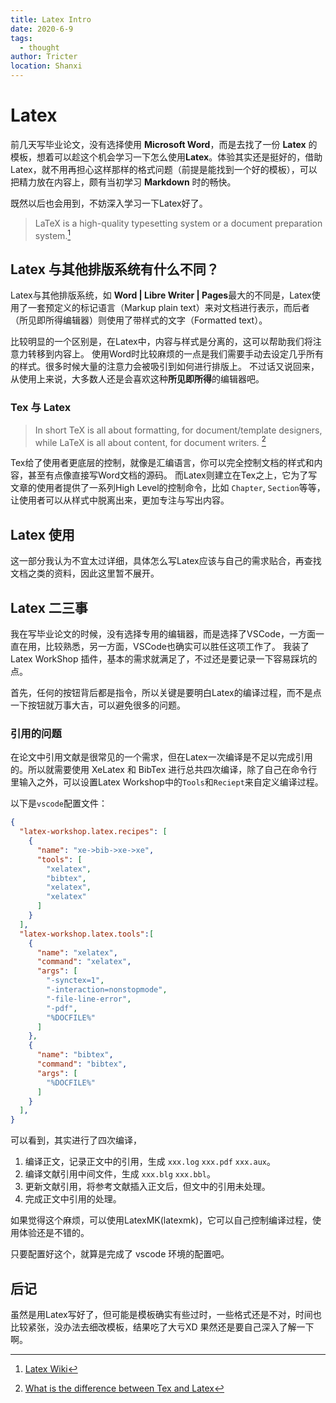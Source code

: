 ```yaml
---
title: Latex Intro
date: 2020-6-9
tags: 
  - thought
author: Tricter
location: Shanxi
---
```


# Latex

前几天写毕业论文，没有选择使用 **Microsoft Word**，而是去找了一份 **Latex** 的模板，想着可以趁这个机会学习一下怎么使用**Latex**。体验其实还是挺好的，借助Latex，就不用再担心这样那样的格式问题（前提是能找到一个好的模板），可以把精力放在内容上，颇有当初学习 **Markdown** 时的畅快。

既然以后也会用到，不妨深入学习一下Latex好了。

> LaTeX is a high-quality typesetting system or a document preparation system.[^wiki]

## Latex 与其他排版系统有什么不同？

Latex与其他排版系统，如 **Word | Libre Writer | Pages**最大的不同是，Latex使用了一套预定义的标记语言（Markup plain text）来对文档进行表示，而后者（所见即所得编辑器）则使用了带样式的文字（Formatted text）。

比较明显的一个区别是，在Latex中，内容与样式是分离的，这可以帮助我们将注意力转移到内容上。
使用Word时比较麻烦的一点是我们需要手动去设定几乎所有的样式。很多时候大量的注意力会被吸引到如何进行排版上。
不过话又说回来，从使用上来说，大多数人还是会喜欢这种**所见即所得**的编辑器吧。

### Tex 与 Latex

> In short TeX is all about formatting, for document/template designers, while LaTeX is all about content, for document writers. [^diff]

Tex给了使用者更底层的控制，就像是汇编语言，你可以完全控制文档的样式和内容，甚至有点像直接写Word文档的源码。
而Latex则建立在Tex之上，它为了写文章的使用者提供了一系列High Level的控制命令，比如 `Chapter`, `Section`等等，让使用者可以从样式中脱离出来，更加专注与写出内容。

## Latex 使用

这一部分我认为不宜太过详细，具体怎么写Latex应该与自己的需求贴合，再查找文档之类的资料，因此这里暂不展开。

## Latex 二三事

我在写毕业论文的时候，没有选择专用的编辑器，而是选择了VSCode，一方面一直在用，比较熟悉，另一方面，VSCode也确实可以胜任这项工作了。
我装了Latex WorkShop 插件，基本的需求就满足了，不过还是要记录一下容易踩坑的点。

首先，任何的按钮背后都是指令，所以关键是要明白Latex的编译过程，而不是点一下按钮就万事大吉，可以避免很多的问题。

### 引用的问题

在论文中引用文献是很常见的一个需求，但在Latex一次编译是不足以完成引用的。所以就需要使用 XeLatex 和 BibTex 进行总共四次编译，除了自己在命令行里输入之外，可以设置Latex Workshop中的`Tools`和`Reciept`来自定义编译过程。

以下是`vscode`配置文件：
```json
{
  "latex-workshop.latex.recipes": [
    {
      "name": "xe->bib->xe->xe",
      "tools": [
        "xelatex",
        "bibtex",
        "xelatex",
        "xelatex"
      ]
    }
  ],
  "latex-workshop.latex.tools":[
    {
      "name": "xelatex",
      "command": "xelatex",
      "args": [
        "-synctex=1",
        "-interaction=nonstopmode",
        "-file-line-error",
        "-pdf",
        "%DOCFILE%"
      ]
    },
    {
      "name": "bibtex",
      "command": "bibtex",
      "args": [
        "%DOCFILE%"
      ]
    }
  ],
}   
```

可以看到，其实进行了四次编译，
1. 编译正文，记录正文中的引用，生成 `xxx.log` `xxx.pdf` `xxx.aux`。
1. 编译文献引用中间文件，生成 `xxx.blg` `xxx.bbl`。
1. 更新文献引用，将参考文献插入正文后，但文中的引用未处理。
1. 完成正文中引用的处理。

如果觉得这个麻烦，可以使用LatexMK(latexmk)，它可以自己控制编译过程，使用体验还是不错的。

只要配置好这个，就算是完成了 vscode 环境的配置吧。

## 后记

虽然是用Latex写好了，但可能是模板确实有些过时，一些格式还是不对，时间也比较紧张，没办法去细改模板，结果吃了大亏XD
果然还是要自己深入了解一下啊。


[^wiki]: [Latex Wiki](https://www.wikiwand.com/en/LaTeX#/overview)
[^diff]: [What is the difference between Tex and Latex](https://tex.stackexchange.com/questions/49/what-is-the-difference-between-tex-and-latex)